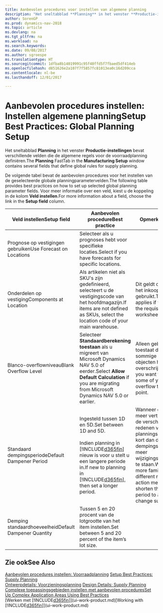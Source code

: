 ```yaml
---
title: Aanbevolen procedures voor instellen van algemene planning
description: "Het sneltabblad **Planning** in het venster **Productie-instellingen** bevat verschillende velden die de algemene regels voor de voorraadplanning definiëren."
author: SorenGP
ms.prod: dynamics-nav-2018
ms.topic: article
ms.devlang: na
ms.tgt_pltfrm: na
ms.workload: na
ms.search.keywords: 
ms.date: 09/08/2017
ms.author: sgroespe
ms.translationtype: HT
ms.sourcegitcommit: 1dfba8b14019991c95f40ffd5f7fbaed5df414eb
ms.openlocfilehash: d851626e2a107f7f5857fc81013ea0c16d209cca
ms.contentlocale: nl-be
ms.lasthandoff: 12/01/2017

---
```

# <a name="setup-best-practices-global-planning-setup"></a><span data-ttu-id="479ba-103">Aanbevolen procedures instellen: Instellen algemene planning</span><span class="sxs-lookup"><span data-stu-id="479ba-103">Setup Best Practices: Global Planning Setup</span></span>
<span data-ttu-id="479ba-104">Het sneltabblad **Planning** in het venster **Productie-instellingen** bevat verschillende velden die de algemene regels voor de voorraadplanning definiëren.</span><span class="sxs-lookup"><span data-stu-id="479ba-104">The **Planning** FastTab in the **Manufacturing Setup** window contains several fields that define global rules for supply planning.</span></span>  

 <span data-ttu-id="479ba-105">De volgende tabel bevat de aanbevolen procedures voor het instellen van de geselecteerde globale planningparametervelden.</span><span class="sxs-lookup"><span data-stu-id="479ba-105">The following table provides best practices on how to set up selected global planning parameter fields.</span></span> <span data-ttu-id="479ba-106">Voor meer informatie over een veld, kiest u de koppeling in de kolom **Veld instellen**.</span><span class="sxs-lookup"><span data-stu-id="479ba-106">For more information about a field, choose the link in the **Setup field** column.</span></span>  

|<span data-ttu-id="479ba-107">Veld instellen</span><span class="sxs-lookup"><span data-stu-id="479ba-107">Setup field</span></span>|<span data-ttu-id="479ba-108">Aanbevolen procedure</span><span class="sxs-lookup"><span data-stu-id="479ba-108">Best practice</span></span>|<span data-ttu-id="479ba-109">Opmerking</span><span class="sxs-lookup"><span data-stu-id="479ba-109">Comment</span></span>|  
|-----------------|-------------------|-------------|  
|<span data-ttu-id="479ba-110">Prognose op vestigingen gebruiken</span><span class="sxs-lookup"><span data-stu-id="479ba-110">Use Forecast on Locations</span></span>|<span data-ttu-id="479ba-111">Selecteer als u prognoses hebt voor specifieke locaties.</span><span class="sxs-lookup"><span data-stu-id="479ba-111">Select if you have forecasts for specific locations.</span></span>||  
|<span data-ttu-id="479ba-112">Onderdelen op vestiging</span><span class="sxs-lookup"><span data-stu-id="479ba-112">Components at Location</span></span>|<span data-ttu-id="479ba-113">Als artikelen niet als SKU's zijn gedefinieerd, selecteert u de vestigingscode van het hoofdmagazijn.</span><span class="sxs-lookup"><span data-stu-id="479ba-113">If items are not defined as SKUs, select the location code of your main warehouse.</span></span>|<span data-ttu-id="479ba-114">Dit geldt ook als u alleen het inkoopvoorstel gebruikt.</span><span class="sxs-lookup"><span data-stu-id="479ba-114">This also applies if you only use the requisition worksheet.</span></span>|  
|<span data-ttu-id="479ba-115">Blanco-overflowniveau</span><span class="sxs-lookup"><span data-stu-id="479ba-115">Blank Overflow Level</span></span>|<span data-ttu-id="479ba-116">Selecteer **Standaardberekening toestaan** als u migreert van Microsoft Dynamics NAV 5.0 of eerder.</span><span class="sxs-lookup"><span data-stu-id="479ba-116">Select **Allow Default Calculation** if you are migrating from Microsoft Dynamics NAV 5.0 or earlier.</span></span>|<span data-ttu-id="479ba-117">Alleen gebruiken als u toestaat dat alle of sommige van uw objecten het bestelpunt overschrijden.</span><span class="sxs-lookup"><span data-stu-id="479ba-117">Use only if you want to allow all or some of your items to overflow the reorder point.</span></span>|  
|<span data-ttu-id="479ba-118">Standaard dempingsperiode</span><span class="sxs-lookup"><span data-stu-id="479ba-118">Default Dampener Period</span></span>|<span data-ttu-id="479ba-119">Ingesteld tussen 1D en 5D.</span><span class="sxs-lookup"><span data-stu-id="479ba-119">Set between 1D and 5D.</span></span><br /><br /> <span data-ttu-id="479ba-120">Indien planning in [!INCLUDE[d365fin](includes/d365fin_md.md)] nieuw is voor u stelt u een langere periode in.</span><span class="sxs-lookup"><span data-stu-id="479ba-120">If new to planning in [!INCLUDE[d365fin](includes/d365fin_md.md)], then set a longer period.</span></span>|<span data-ttu-id="479ba-121">Wanneer gebruikers meer vertrouwd zijn met de verschillende redenen voor planningsboodschappen, kort dan de dempingsperiode in om meer wijzigingssuggesties toe te staan.</span><span class="sxs-lookup"><span data-stu-id="479ba-121">When users are more familiar with the different reasons for action messages, then shorten the dampener period to allow more change suggestions.</span></span>|  
|<span data-ttu-id="479ba-122">Demping standaardhoeveelheid</span><span class="sxs-lookup"><span data-stu-id="479ba-122">Default Dampener Quantity</span></span>|<span data-ttu-id="479ba-123">Tussen 5 en 20 procent van de lotgrootte van het item instellen.</span><span class="sxs-lookup"><span data-stu-id="479ba-123">Set between 5 and 20 percent of the item’s lot size.</span></span>||  

## <a name="see-also"></a><span data-ttu-id="479ba-124">Zie ook</span><span class="sxs-lookup"><span data-stu-id="479ba-124">See Also</span></span>  
 <span data-ttu-id="479ba-125">[Aanbevolen procedures instellen: Voorraadplanning](setup-best-practices-supply-planning.md) </span><span class="sxs-lookup"><span data-stu-id="479ba-125">[Setup Best Practices: Supply Planning](setup-best-practices-supply-planning.md) </span></span>  
 <span data-ttu-id="479ba-126">[Ontwerpdetails: Voorzieningsplanning](design-details-supply-planning.md) </span><span class="sxs-lookup"><span data-stu-id="479ba-126">[Design Details: Supply Planning](design-details-supply-planning.md) </span></span>  
 [<span data-ttu-id="479ba-127">Complexe toepassingsgebieden instellen met aanbevolen procedures</span><span class="sxs-lookup"><span data-stu-id="479ba-127">Set Up Complex Application Areas Using Best Practices</span></span>](set-up-complex-application-areas-using-best-practices.md)  
 <span data-ttu-id="479ba-128">[Werken met [!INCLUDE[d365fin](includes/d365fin_md.md)]](ui-work-product.md)</span><span class="sxs-lookup"><span data-stu-id="479ba-128">[Working with [!INCLUDE[d365fin](includes/d365fin_md.md)]](ui-work-product.md)</span></span>

